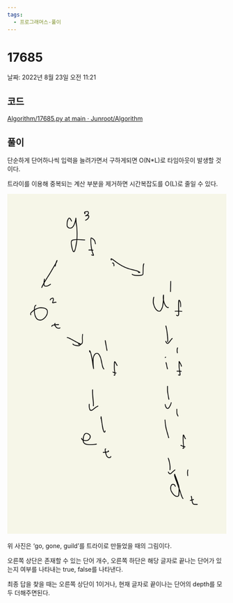 ```yaml
---
tags:
  - 프로그래머스-풀이
---
```

# 17685

날짜: 2022년 8월 23일 오전 11:21

## 코드

[Algorithm/17685.py at main · Junroot/Algorithm](https://github.com/Junroot/Algorithm/blob/main/programmers/17685.py)

## 풀이

단순하게 단어하나씩 입력을 늘려가면서 구하게되면 O(N*L)로 타임아웃이 발생할 것이다.

트라이를 이용해 중복되는 계산 부분을 제거하면 시간복잡도를 O(L)로 줄일 수 있다.

![Untitled](assets/Untitled.png)

위 사진은 ‘go, gone, guild’를 트라이로 만들었을 때의 그림이다.

오른쪽 상단은 존재할 수 있는 단어 개수, 오른쪽 하단은 해당 글자로 끝나는 단어가 있는지 여부를 나타내는 true, false를 나타낸다.

최종 답을 찾을 때는 오른쪽 상단이 1이거나, 현재 글자로 끝이나는 단어의 depth를 모두 더해주면된다.